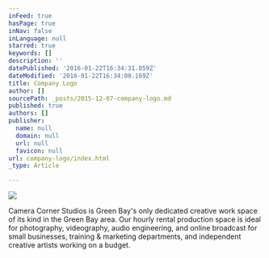 ```yaml
---
inFeed: true
hasPage: true
inNav: false
inLanguage: null
starred: true
keywords: []
description: ''
datePublished: '2016-01-22T16:34:31.059Z'
dateModified: '2016-01-22T16:34:00.169Z'
title: Company Logo
author: []
sourcePath: _posts/2015-12-07-company-logo.md
published: true
authors: []
publisher:
  name: null
  domain: null
  url: null
  favicon: null
url: company-logo/index.html
_type: Article

---
```

![](https://s3-us-west-2.amazonaws.com/the-grid-img/p/cfe24c47c4bd8ff0c8cefdbf19647fc40f55bcfc.jpg)

Camera Corner Studios is Green Bay's only dedicated creative work space of its kind in the Green Bay area.  Our hourly rental production space is ideal for photography, videography, audio engineering, and online broadcast for small businesses, training & marketing departments, and independent creative artists working on a budget.
